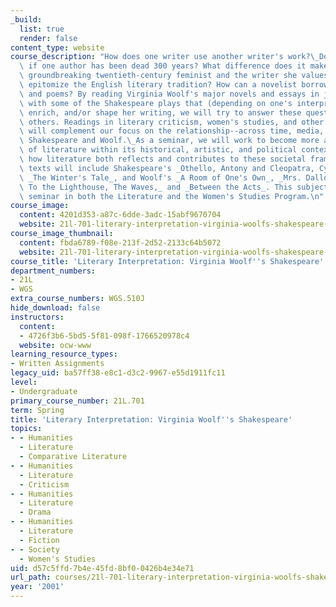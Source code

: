 ```yaml
---
_build:
  list: true
  render: false
content_type: website
course_description: "How does one writer use another writer's work?\_Does it matter\
  \ if one author has been dead 300 years? What difference does it make if she's a\
  \ groundbreaking twentieth-century feminist and the writer she values has come to\
  \ epitomize the English literary tradition? How can a novelist borrow from plays\
  \ and poems? By reading Virginia Woolf's major novels and essays in juxtaposition\
  \ with some of the Shakespeare plays that (depending on one's interpretation) haunt,\
  \ enrich, and/or shape her writing, we will try to answer these questions and raise\
  \ others. Readings in literary criticism, women's studies, and other literary texts\
  \ will complement our focus on the relationship--across time, media, and gender--between\
  \ Shakespeare and Woolf.\_As a seminar, we will work to become more astute readers\
  \ of literature within its historical, artistic, and political contexts, and consider\
  \ how literature both reflects and contributes to these societal frameworks.\_Central\
  \ texts will include Shakespeare's _Othello, Antony and Cleopatra, Cymbeline_, and\
  \ _The Winter's Tale_, and Woolf's _A Room of One's Own_, _Mrs. Dalloway, Orlando,\
  \ To the Lighthouse, The Waves,_ and _Between the Acts_. This subject is an advanced\
  \ seminar in both the Literature and the Women's Studies Program.\n"
course_image:
  content: 4201d353-a87c-6dde-3adc-15abf9670704
  website: 21l-701-literary-interpretation-virginia-woolfs-shakespeare-spring-2001
course_image_thumbnail:
  content: fbda6789-f08e-213f-2d52-2133c64b5072
  website: 21l-701-literary-interpretation-virginia-woolfs-shakespeare-spring-2001
course_title: 'Literary Interpretation: Virginia Woolf''s Shakespeare'
department_numbers:
- 21L
- WGS
extra_course_numbers: WGS.510J
hide_download: false
instructors:
  content:
  - 4726f3b6-5bd5-5f81-098f-1766520978c4
  website: ocw-www
learning_resource_types:
- Written Assignments
legacy_uid: ba57ff38-e8c1-d3c2-9967-e55d1911fc11
level:
- Undergraduate
primary_course_number: 21L.701
term: Spring
title: 'Literary Interpretation: Virginia Woolf''s Shakespeare'
topics:
- - Humanities
  - Literature
  - Comparative Literature
- - Humanities
  - Literature
  - Criticism
- - Humanities
  - Literature
  - Drama
- - Humanities
  - Literature
  - Fiction
- - Society
  - Women's Studies
uid: d57c5ffd-7b4e-45fd-8bf0-0426b4e34e71
url_path: courses/21l-701-literary-interpretation-virginia-woolfs-shakespeare-spring-2001
year: '2001'
---
```

